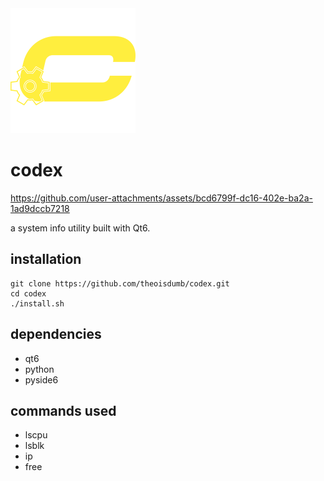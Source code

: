 <img src="codex.png" width="200">

# codex


https://github.com/user-attachments/assets/bcd6799f-dc16-402e-ba2a-1ad9dccb7218


a system info utility built with Qt6.

## installation

```
git clone https://github.com/theoisdumb/codex.git
cd codex
./install.sh
```

## dependencies

- qt6
- python
- pyside6

## commands used
- lscpu
- lsblk
- ip
- free
